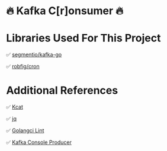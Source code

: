 # 🔥 Kafka C[r]onsumer 🔥

# Libraries Used For This Project

✅ [segmentio/kafka-go](https://github.com/segmentio/kafka-go)

✅ [robfig/cron](https://github.com/robfig/cron)

# Additional References

✅ [Kcat](https://github.com/edenhill/kcat)

✅ [jq](https://stedolan.github.io/jq/)

✅ [Golangci Lint](https://github.com/golangci/golangci-lint)

✅ [Kafka Console Producer](https://kafka.apache.org/quickstart)
